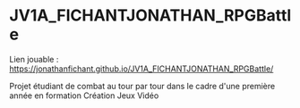 # JV1A_FICHANTJONATHAN_RPGBattle

Lien jouable : https://jonathanfichant.github.io/JV1A_FICHANTJONATHAN_RPGBattle/

Projet étudiant de combat au tour par tour dans le cadre d'une première année en formation Création Jeux Vidéo
